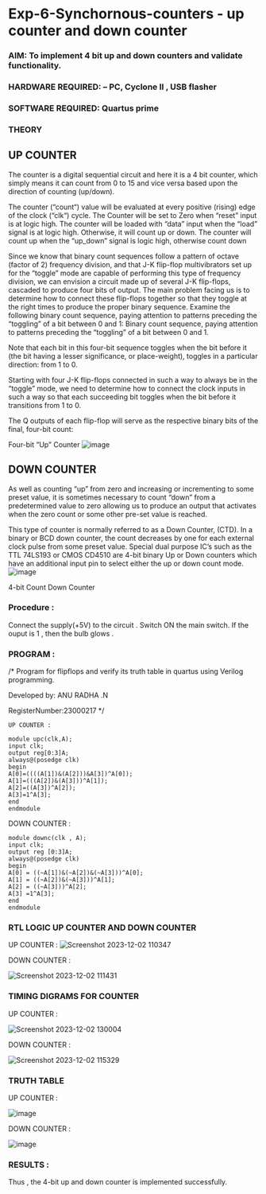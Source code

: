 # Exp-6-Synchornous-counters - up counter and down counter 
### AIM: To implement 4 bit up and down counters and validate  functionality.
### HARDWARE REQUIRED:  – PC, Cyclone II , USB flasher
### SOFTWARE REQUIRED:   Quartus prime
### THEORY 

## UP COUNTER 
The counter is a digital sequential circuit and here it is a 4 bit counter, which simply means it can count from 0 to 15 and vice versa based upon the direction of counting (up/down). 

The counter (“count“) value will be evaluated at every positive (rising) edge of the clock (“clk“) cycle.
The Counter will be set to Zero when “reset” input is at logic high.
The counter will be loaded with “data” input when the “load” signal is at logic high. Otherwise, it will count up or down.
The counter will count up when the “up_down” signal is logic high, otherwise count down

Since we know that binary count sequences follow a pattern of octave (factor of 2) frequency division, and that J-K flip-flop multivibrators set up for the “toggle” mode are capable of performing this type of frequency division, we can envision a circuit made up of several J-K flip-flops, cascaded to produce four bits of output.
The main problem facing us is to determine how to connect these flip-flops together so that they toggle at the right times to produce the proper binary sequence.
Examine the following binary count sequence, paying attention to patterns preceding the “toggling” of a bit between 0 and 1:
Binary count sequence, paying attention to patterns preceding the “toggling” of a bit between 0 and 1.

Note that each bit in this four-bit sequence toggles when the bit before it (the bit having a lesser significance, or place-weight), toggles in a particular direction: from 1 to 0.



 
 

Starting with four J-K flip-flops connected in such a way to always be in the “toggle” mode, we need to determine how to connect the clock inputs in such a way so that each succeeding bit toggles when the bit before it transitions from 1 to 0.

The Q outputs of each flip-flop will serve as the respective binary bits of the final, four-bit count:

 
 

Four-bit “Up” Counter
![image](https://user-images.githubusercontent.com/36288975/169644758-b2f4339d-9532-40c5-af40-8f4f8c942e2c.png)



## DOWN COUNTER 

As well as counting “up” from zero and increasing or incrementing to some preset value, it is sometimes necessary to count “down” from a predetermined value to zero allowing us to produce an output that activates when the zero count or some other pre-set value is reached.

This type of counter is normally referred to as a Down Counter, (CTD). In a binary or BCD down counter, the count decreases by one for each external clock pulse from some preset value. Special dual purpose IC’s such as the TTL 74LS193 or CMOS CD4510 are 4-bit binary Up or Down counters which have an additional input pin to select either the up or down count mode.
![image](https://user-images.githubusercontent.com/36288975/169644844-1a14e123-7228-4ed8-81a9-eb937dff4ac8.png)


4-bit Count Down Counter
### Procedure :
Connect the supply(+5V) to the circuit . Switch ON the main switch. If the ouput is 1 , then the bulb glows .


### PROGRAM :
/*
Program for flipflops  and verify its truth table in quartus using Verilog programming.

Developed by: ANU RADHA .N

RegisterNumber:23000217 
*/
```
UP COUNTER :

module upc(clk,A);
input clk;
output reg[0:3]A;
always@(posedge clk)
begin 
A[0]=((((A[1])&(A[2]))&A[3])^A[0]);
A[1]=(((A[2])&(A[3]))^A[1]);
A[2]=((A[3])^A[2]);
A[3]=1^A[3];
end 
endmodule

```

DOWN COUNTER :
```
module downc(clk , A);
input clk;
output reg [0:3]A;
always@(posedge clk)
begin 
A[0] = ((~A[1])&(~A[2])&(~A[3]))^A[0];
A[1] = ((~A[2])&(~A[3]))^A[1];
A[2] = ((~A[3]))^A[2];
A[3] =1^A[3];
end 
endmodule 

```


### RTL LOGIC UP COUNTER AND DOWN COUNTER  


UP COUNTER :
![Screenshot 2023-12-02 110347](https://github.com/ANU23000217/Exp-7-Synchornous-counters-/assets/139117108/ba815c84-5aab-4f11-9ad4-e53d8a3beda8)


DOWN COUNTER :


![Screenshot 2023-12-02 111431](https://github.com/ANU23000217/Exp-7-Synchornous-counters-/assets/139117108/2e772cfd-2353-4a28-848e-1a3f0f3c0d1b)



### TIMING DIGRAMS FOR COUNTER  
UP COUNTER :

![Screenshot 2023-12-02 130004](https://github.com/ANU23000217/Exp-7-Synchornous-counters-/assets/139117108/22c31e8e-3710-4218-9c62-1fffc7e63036)

DOWN COUNTER :

![Screenshot 2023-12-02 115329](https://github.com/ANU23000217/Exp-7-Synchornous-counters-/assets/139117108/d3218a1c-b7b6-417a-b71b-b47eadd151c3)


### TRUTH TABLE 

UP COUNTER :

![image](https://github.com/ANU23000217/Exp-7-Synchornous-counters-/assets/139117108/737e58d6-4aa9-4067-879e-ab6a9cecc11e)


DOWN COUNTER :

![image](https://github.com/ANU23000217/Exp-7-Synchornous-counters-/assets/139117108/668ee8fd-d458-4250-896b-89e9515e658a)




### RESULTS :
Thus , the 4-bit up and down counter is implemented successfully. 
